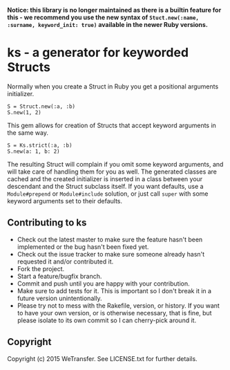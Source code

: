 **Notice: this library is no longer maintained as there is a builtin feature for this - we recommend you use the new syntax of `Stuct.new(:name, :surname, keyword_init: true)` available in the newer Ruby versions.**

# ks - a generator for keyworded Structs

Normally when you create a Struct in Ruby you get a positional arguments
initializer.

    S = Struct.new(:a, :b)
    S.new(1, 2)

This gem allows for creation of Structs that accept keyword arguments in the same way.

    S = Ks.strict(:a, :b)
    S.new(a: 1, b: 2)

The resulting Struct will complain if you omit some keyword arguments, and will take care
of handling them for you as well. The generated classes are cached and the created
initializer is inserted in a class between your descendant and the Struct subclass
itself. If you want defaults, use a `Module#prepend` or `Module#include` solution,
or just call `super` with some keyword arguments set to their defaults.

## Contributing to ks
 
* Check out the latest master to make sure the feature hasn't been implemented or the bug hasn't been fixed yet.
* Check out the issue tracker to make sure someone already hasn't requested it and/or contributed it.
* Fork the project.
* Start a feature/bugfix branch.
* Commit and push until you are happy with your contribution.
* Make sure to add tests for it. This is important so I don't break it in a future version unintentionally.
* Please try not to mess with the Rakefile, version, or history. If you want to have your own version, or is otherwise necessary, that is fine, but please isolate to its own commit so I can cherry-pick around it.

## Copyright

Copyright (c) 2015 WeTransfer. See LICENSE.txt for
further details.
